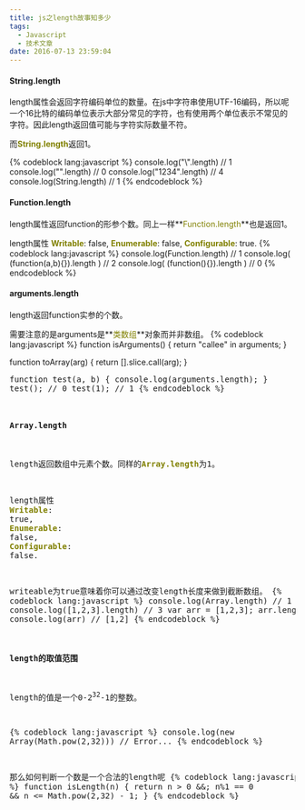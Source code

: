 ```yaml
---
title: js之length故事知多少
tags:
  - Javascript
  - 技术文章
date: 2016-07-13 23:59:04
---
```


#### String.length

length属性会返回字符编码单位的数量。在js中字符串使用UTF-16编码，所以呢一个16比特的编码单位表示大部分常见的字符，也有使用两个单位表示不常见的字符。因此length返回值可能与字符实际数量不符。

而<span style="color: #808000;">**<span style="font-size: 14px;">String.length</span>**</span>返回1。<!--more-->

{% codeblock lang:javascript %}
console.log("\\".length) //  1
console.log("".length) //  0
console.log("1234".length) //  4
console.log(String.length) //  1
{% endcodeblock %}

#### Function.length

length属性返回function的形参个数。同上一样**<span style="font-size: 14px; color: #808000;">Function.length</span>**也是返回1。

length属性 <span style="color: #808000; font-size: 14px;">**Writable**</span>: false, **<span style="font-size: 14px; color: #808000;">Enumerable</span>**: false, **<span style="font-size: 14px; color: #808000;">Configurable</span>**: true.
{% codeblock lang:javascript %}
console.log(Function.length) //  1
console.log( (function(a,b){}).length ) //  2
console.log( (function(){}).length ) //  0
{% endcodeblock %}

#### arguments.length

length返回function实参的个数。

需要注意的是arguments是**<span style="color: #808000;">类数组</span>**对象而并非数组。
{% codeblock lang:javascript %}
function isArguments() {
  return "callee" in arguments;
}

function toArray(arg) {
  return [].slice.call(arg);
}</pre><pre>function test(a, b) {
  console.log(arguments.length);
}
test(); // 0
test(1); // 1
{% endcodeblock %}
#### Array.length

length返回数组中元素个数。同样的<span style="color: #808000; font-size: 14px;">**Array.length**</span>为1。

length属性 <span style="color: #808000; font-size: 14px;">**Writable**</span>: true, **<span style="font-size: 14px; color: #808000;">Enumerable</span>**: false, **<span style="font-size: 14px; color: #808000;">Configurable</span>**: false.

writeable为true意味着你可以通过改变length长度来做到截断数组。
{% codeblock lang:javascript %}
console.log(Array.length) // 1
console.log([1,2,3].length) // 3
var arr = [1,2,3];
arr.length = 2;
console.log(arr) // [1,2]
{% endcodeblock %}

#### length的取值范围

length的值是一个0-2<sup>32</sup>-1的整数。

{% codeblock lang:javascript %}
console.log(new Array(Math.pow(2,32))) // Error...
{% endcodeblock %}

那么如何判断一个数是一个合法的length呢
{% codeblock lang:javascript %}
function isLength(n) {
  return n > 0 &&; n%1 == 0 && n <= Math.pow(2,32) - 1;
}
{% endcodeblock %}